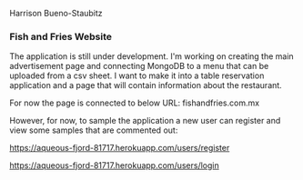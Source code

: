 Harrison Bueno-Staubitz  

### Fish and Fries Website

The application is still under development. I'm working on creating the main advertisement page and connecting MongoDB to a menu that can be uploaded from a csv sheet. I want to make it into a table reservation application and a page that will contain information about the restaurant. 

For now the page is connected to below URL:
fishandfries.com.mx

However, for now, to sample the application a new user can register and view some samples that are commented out:

https://aqueous-fjord-81717.herokuapp.com/users/register

https://aqueous-fjord-81717.herokuapp.com/users/login
